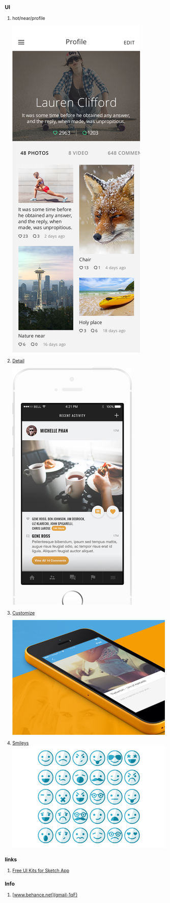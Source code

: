 ### UI


1. hot/near/profile

	![](img/social-7.png)

2. [Detail](https://www.behance.net/gallery/30978291/Forbes-Thirty)
	
	![](img/detail2.png)

3. [Customize](https://www.behance.net/gallery/19803025/Peekd-iPhone-app)

	![custmize](img/customize.png)
	
4. [Smileys](https://creativemarket.com/Valendji/29314-Set-of-Smileys)
    ![](img/sime.jpg)

### links

1. [Free UI Kits for Sketch App](http://designmodo.com/gui-sketch-app/)


### Info
1. [www.behance.net](gmail-1qF)